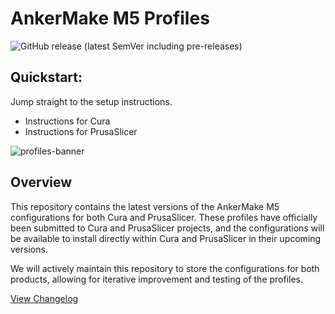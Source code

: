# AnkerMake M5 Profiles

![GitHub release (latest SemVer including pre-releases)](https://img.shields.io/github/v/release/just-trey/AnkerMake-M5-Profile?sort=semver&style=for-the-badge)

## Quickstart:
Jump straight to the setup instructions.
- Instructions for Cura
- Instructions for PrusaSlicer

![profiles-banner](https://user-images.githubusercontent.com/10281380/206341851-6a81243b-2194-4606-a427-f6ad40b8274d.png)

## Overview

This repository contains the latest versions of the AnkerMake M5 configurations for both Cura and PrusaSlicer. These profiles have officially been submitted to Cura and PrusaSlicer projects, and the configurations will be available to install directly within Cura and PrusaSlicer in their upcoming versions.

We will actively maintain this repository to store the configurations for both products, allowing for iterative improvement and testing of the profiles.

[View Changelog](changelog.md)
